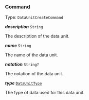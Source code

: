 

### Command

Type: `DataUnitCreateCommand`  
<article>

***description*** `String` 

The description of the data unit.

</article>
<article>

***name*** `String` 

The name of the data unit.

</article>
<article>

***notation*** `String?` 

The notation of the data unit.

</article>
<article>

***type*** [`DataUnitType`](#dataunittype) 

The type of data used for this data unit.

</article>


